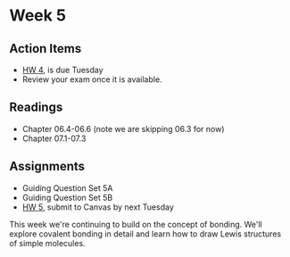 # Week 5




## Action Items
* [HW 4](https://genchem.science.psu.edu/homework-4-houck), is due Tuesday
* Review your exam once it is available.

## Readings
* Chapter 06.4-06.6  (note we are skipping 06.3 for now)
* Chapter 07.1-07.3

## Assignments
- Guiding Question Set 5A
- Guiding Question Set 5B
- [HW 5](https://genchem.science.psu.edu/homework-5-houck), submit to Canvas by next Tuesday



This week we're continuing to build on the concept of bonding.  We'll explore covalent bonding in detail and learn how to draw Lewis structures of simple molecules.

